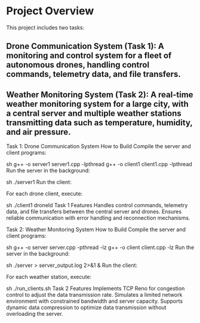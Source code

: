 # Project Overview
This project includes two tasks:

## Drone Communication System (Task 1): A monitoring and control system for a fleet of autonomous drones, handling control commands, telemetry data, and file transfers.
## Weather Monitoring System (Task 2): A real-time weather monitoring system for a large city, with a central server and multiple weather stations transmitting data such as temperature, humidity, and air pressure.
Task 1: Drone Communication System
How to Build
Compile the server and client programs:

sh
g++ -o server1 server1.cpp -lpthread
g++ -o client1 client1.cpp -lpthread
Run the server in the background:

sh
./server1 
Run the client:

For each drone client, execute:

sh
./client1 droneId
Task 1 Features
Handles control commands, telemetry data, and file transfers between the central server and drones.
Ensures reliable communication with error handling and reconnection mechanisms.



Task 2: Weather Monitoring System
How to Build
Compile the server and client programs:

sh
g++ -o server server.cpp -pthread -lz
g++ -o client client.cpp -lz
Run the server in the background:

sh
./server > server_output.log 2>&1 &
Run the client:

For each weather station, execute:

sh
./run_clients.sh
Task 2 Features
Implements TCP Reno for congestion control to adjust the data transmission rate.
Simulates a limited network environment with constrained bandwidth and server capacity.
Supports dynamic data compression to optimize data transmission without overloading the server.
